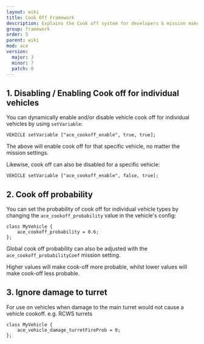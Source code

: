 ```yaml
---
layout: wiki
title: Cook Off Framework
description: Explains the Cook off system for developers & mission makers.
group: framework
order: 5
parent: wiki
mod: ace
version:
  major: 3
  minor: 7
  patch: 0
---
```


## 1. Disabling / Enabling Cook off for individual vehicles

You can dynamically enable and/or disable vehicle cook off for individual vehicles by using `setVariable`:

```
VEHICLE setVariable ["ace_cookoff_enable", true, true];
```

The above will enable cook off for that specific vehicle, no matter the mission settings.

Likewise, cook off can also be disabled for a specific vehicle:

```
VEHICLE setVariable ["ace_cookoff_enable", false, true];
```

## 2. Cook off probability

You can set the probability of cook off for individual vehicle types by changing the `ace_cookoff_probability` value in the vehicle's config:

```
class MyVehicle {
    ace_cookoff_probability = 0.6;
};
```

Global cook off probability can also be adjusted with the `ace_cookoff_probabilityCoef` mission setting.

Higher values will make cook-off more probable, whilst lower values will make cook-off less probable.

## 3. Ignore damage to turret

For use on vehicles when damage to the main turret would not cause a vehicle cookoff.
e.g. RCWS turrets

```
class MyVehicle {
    ace_vehicle_damage_turretFireProb = 0;
};
```
